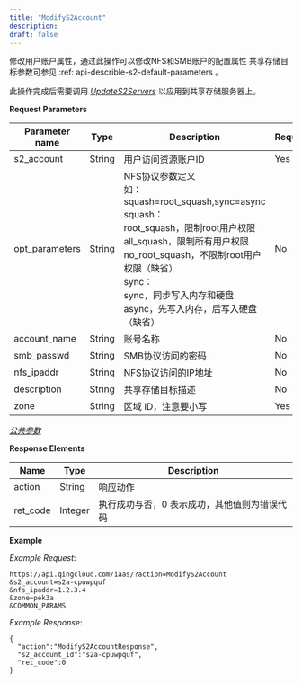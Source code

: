 ```yaml
---
title: "ModifyS2Account"
description: 
draft: false
---
```




修改用户账户属性，通过此操作可以修改NFS和SMB账户的配置属性 共享存储目标参数可参见 :ref: api-describle-s2-default-parameters 。

此操作完成后需要调用 [_UpdateS2Servers_](update_s2_servers.html#api-update-s2-servers) 以应用到共享存储服务器上。

**Request Parameters**

| Parameter name | Type | Description | Required |
| --- | --- | --- | --- |
| s2_account | String | 用户访问资源账户ID | Yes |
| opt_parameters | String | NFS协议参数定义<br/>如：squash=root_squash,sync=async<br/>squash：<br/>root_squash，限制root用户权限<br/>all_squash，限制所有用户权限<br/>no_root_squash，不限制root用户权限（缺省）<br/>sync：<br/>sync，同步写入内存和硬盘<br/>async，先写入内存，后写入硬盘（缺省） | No |
| account_name | String | 账号名称 | No |
| smb_passwd | String | SMB协议访问的密码 | No |
| nfs_ipaddr | String | NFS协议访问的IP地址 | No |
| description | String | 共享存储目标描述 | No |
| zone | String | 区域 ID，注意要小写 | Yes |

[_公共参数_](../../../parameters)

**Response Elements**

| Name | Type | Description |
| --- | --- | --- |
| action | String | 响应动作 |
| ret_code | Integer | 执行成功与否，0 表示成功，其他值则为错误代码 |

**Example**

_Example Request_:

```
https://api.qingcloud.com/iaas/?action=ModifyS2Account
&s2_account=s2a-cpuwpquf
&nfs_ipaddr=1.2.3.4
&zone=pek3a
&COMMON_PARAMS
```

_Example Response_:

```
{
  "action":"ModifyS2AccountResponse",
  "s2_account_id":"s2a-cpuwpquf",
  "ret_code":0
}
```
